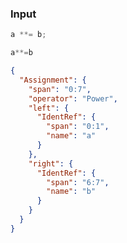 ### Input
```js
a **= b;
```

```js min
a**=b
```

```json
{
  "Assignment": {
    "span": "0:7",
    "operator": "Power",
    "left": {
      "IdentRef": {
        "span": "0:1",
        "name": "a"
      }
    },
    "right": {
      "IdentRef": {
        "span": "6:7",
        "name": "b"
      }
    }
  }
}
```

